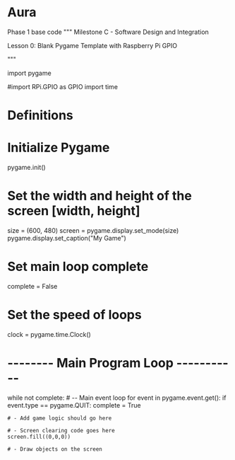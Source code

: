 # Aura
Phase 1 base code
"""
 Milestone C - Software Design and Integration
 
 Lesson 0:
 Blank Pygame Template with Raspberry Pi GPIO
 
"""
 
import pygame

#import RPi.GPIO as GPIO
import time
 
# Definitions


# Initialize Pygame
pygame.init()
 
# Set the width and height of the screen [width, height]
size = (600, 480)
screen = pygame.display.set_mode(size)
pygame.display.set_caption("My Game")
 
# Set main loop complete
complete = False
 
# Set the speed of loops
clock = pygame.time.Clock()
 
# -------- Main Program Loop -----------
while not complete:
    # -- Main event loop
    for event in pygame.event.get():
        if event.type == pygame.QUIT:
            complete = True
 
    # - Add game logic should go here
 
    # - Screen clearing code goes here
    screen.fill((0,0,0))

    # - Draw objects on the screen
    
